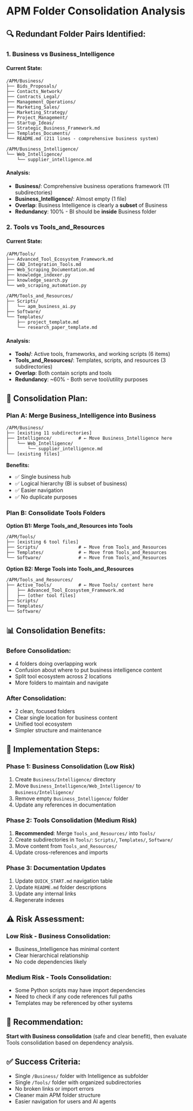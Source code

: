# APM Folder Consolidation Analysis

## 🔍 **Redundant Folder Pairs Identified:**

### **1. Business vs Business_Intelligence**

#### **Current State:**
```
/APM/Business/
├── Bids_Proposals/
├── Contacts_Network/
├── Contracts_Legal/
├── Management_Operations/
├── Marketing_Sales/
├── Marketing_Strategy/
├── Project_Management/
├── Startup_Ideas/
├── Strategic_Business_Framework.md
├── Templates_Documents/
└── README.md (211 lines - comprehensive business system)

/APM/Business_Intelligence/
└── Web_Intelligence/
    └── supplier_intelligence.md
```

#### **Analysis:**
- **Business/**: Comprehensive business operations framework (11 subdirectories)
- **Business_Intelligence/**: Almost empty (1 file)
- **Overlap**: Business Intelligence is clearly a **subset** of Business
- **Redundancy**: 100% - BI should be **inside** Business folder

### **2. Tools vs Tools_and_Resources**

#### **Current State:**
```
/APM/Tools/
├── Advanced_Tool_Ecosystem_Framework.md
├── CAD_Integration_Tools.md
├── Web_Scraping_Documentation.md
├── knowledge_indexer.py
├── knowledge_search.py
└── web_scraping_automation.py

/APM/Tools_and_Resources/
├── Scripts/
│   └── apm_business_ai.py
├── Software/
└── Templates/
    ├── project_template.md
    └── research_paper_template.md
```

#### **Analysis:**
- **Tools/**: Active tools, frameworks, and working scripts (6 items)
- **Tools_and_Resources/**: Templates, scripts, and resources (3 subdirectories)
- **Overlap**: Both contain scripts and tools
- **Redundancy**: ~60% - Both serve tool/utility purposes

## 🎯 **Consolidation Plan:**

### **Plan A: Merge Business_Intelligence into Business**
```
/APM/Business/
├── [existing 11 subdirectories]
├── Intelligence/          # ← Move Business_Intelligence here
│   └── Web_Intelligence/
│       └── supplier_intelligence.md
└── [existing files]
```

**Benefits:**
- ✅ Single business hub
- ✅ Logical hierarchy (BI is subset of business)
- ✅ Easier navigation
- ✅ No duplicate purposes

### **Plan B: Consolidate Tools Folders**

**Option B1: Merge Tools_and_Resources into Tools**
```
/APM/Tools/
├── [existing 6 tool files]
├── Scripts/               # ← Move from Tools_and_Resources
├── Templates/             # ← Move from Tools_and_Resources  
└── Software/              # ← Move from Tools_and_Resources
```

**Option B2: Merge Tools into Tools_and_Resources** 
```
/APM/Tools_and_Resources/
├── Active_Tools/          # ← Move Tools/ content here
│   ├── Advanced_Tool_Ecosystem_Framework.md
│   ├── [other tool files]
├── Scripts/
├── Templates/
└── Software/
```

## 📊 **Consolidation Benefits:**

### **Before Consolidation:**
- 4 folders doing overlapping work
- Confusion about where to put business intelligence content
- Split tool ecosystem across 2 locations
- More folders to maintain and navigate

### **After Consolidation:**
- 2 clean, focused folders
- Clear single location for business content
- Unified tool ecosystem
- Simpler structure and maintenance

## 🚀 **Implementation Steps:**

### **Phase 1: Business Consolidation (Low Risk)**
1. Create `Business/Intelligence/` directory
2. Move `Business_Intelligence/Web_Intelligence/` to `Business/Intelligence/`
3. Remove empty `Business_Intelligence/` folder
4. Update any references in documentation

### **Phase 2: Tools Consolidation (Medium Risk)**
1. **Recommended**: Merge `Tools_and_Resources/` into `Tools/`
2. Create subdirectories in `Tools/`: `Scripts/`, `Templates/`, `Software/`
3. Move content from `Tools_and_Resources/`
4. Update cross-references and imports

### **Phase 3: Documentation Updates**
1. Update `QUICK_START.md` navigation table
2. Update `README.md` folder descriptions
3. Update any internal links
4. Regenerate indexes

## ⚠️ **Risk Assessment:**

### **Low Risk - Business Consolidation:**
- Business_Intelligence has minimal content
- Clear hierarchical relationship
- No code dependencies likely

### **Medium Risk - Tools Consolidation:**
- Some Python scripts may have import dependencies
- Need to check if any code references full paths
- Templates may be referenced by other systems

## 🎯 **Recommendation:**

**Start with Business consolidation** (safe and clear benefit), then evaluate Tools consolidation based on dependency analysis.

## ✅ **Success Criteria:**
- Single `/Business/` folder with Intelligence as subfolder
- Single `/Tools/` folder with organized subdirectories
- No broken links or import errors
- Cleaner main APM folder structure
- Easier navigation for users and AI agents